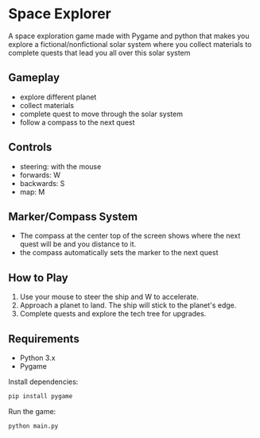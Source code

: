 # Space Explorer

A space exploration game made with Pygame and python that makes you explore a fictional/nonfictional  solar system where you collect materials to complete quests that lead you all over this solar system

## Gameplay

- explore different planet
- collect materials
- complete quest to move through the solar system
- follow a compass to the next quest

## Controls

- steering: with the mouse
- forwards: W
- backwards: S
- map: M

## Marker/Compass System

- The compass at the center top of the screen shows where the next quest will be and you distance to it.
- the compass automatically sets the marker to the next quest

## How to Play

1. Use your mouse to steer the ship and W to accelerate.
2. Approach a planet to land. The ship will stick to the planet's edge.
3. Complete quests and explore the tech tree for upgrades.

## Requirements

- Python 3.x
- Pygame

Install dependencies:

```sh
pip install pygame
```

Run the game:

```sh
python main.py
```